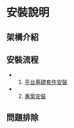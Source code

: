 # 安裝說明

## 架構介紹

## 安裝流程
* 1. [平台基礎套件安裝](INSTALLS/PACKAGE/README)
* 2. [專案安裝](INSTALLS/PROJECT/README)

## 問題排除
